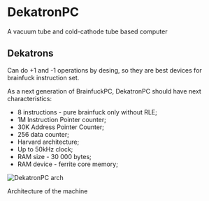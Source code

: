 # DekatronPC
A vacuum tube and cold-cathode tube based computer

## Dekatrons
Сan do +1 and -1 operations by desing, so they are best devices for brainfuck instruction set.

As a next generation of BrainfuckPC, DekatronPC should have next characteristics:

* 8 instructions - pure brainfuck only without RLE;
* 1M Instruction Pointer counter;
* 30K Address Pointer Counter;
* 256 data counter;
* Harvard architecture;
* Up to 50kHz clock;
* RAM size - 30 000 bytes;
* RAM device - ferrite core memory;

![DekatronPC arch](https://github.com/radiolok/dekatronpc/blob/master/img/DPC_Arch.jpg)

Architecture of the machine
